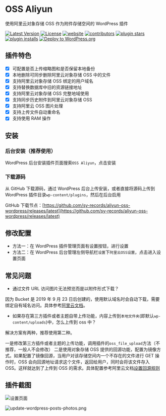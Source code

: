 # OSS Aliyun

使用阿里云对象存储 OSS 作为附件存储空间的 WordPress 插件

[![Latest Version](https://img.shields.io/github/release/sy-records/aliyun-oss-wordpress.svg)](https://github.com/sy-records/aliyun-oss-wordpress/releases)
[![License](https://img.shields.io/github/license/sy-records/aliyun-oss-wordpress?color=red)](LICENSE)
[![website](https://img.shields.io/badge/website-qq52o.me-blue)](https://qq52o.me)
[![contributors](https://img.shields.io/github/contributors/sy-records/aliyun-oss-wordpress?color=blue)](https://github.com/sy-records/aliyun-oss-wordpress/graphs/contributors)
[![plugin stars](https://img.shields.io/wordpress/plugin/stars/oss-aliyun)](https://wordpress.org/plugins/oss-aliyun/)
[![plugin installs](https://img.shields.io/wordpress/plugin/installs/oss-aliyun)](https://wordpress.org/plugins/oss-aliyun/)
[![Deploy to WordPress.org](https://github.com/sy-records/aliyun-oss-wordpress/actions/workflows/deploy.yml/badge.svg)](https://github.com/sy-records/aliyun-oss-wordpress/actions/workflows/deploy.yml)

## 插件特色

- [x] 可配置是否上传缩略图和是否保留本地备份
- [x] 本地删除可同步删除阿里云对象存储 OSS 中的文件
- [x] 支持阿里云对象存储 OSS 绑定的用户域名
- [x] 支持替换数据库中旧的资源链接地址
- [x] 支持阿里云对象存储 OSS 完整地域使用
- [x] 支持同步历史附件到阿里云对象存储 OSS
- [x] 支持阿里云 OSS 图片处理
- [x] 支持上传文件自动重命名
- [x] 支持使用 RAM 操作

## 安装

### 后台安装（推荐使用）

WordPress 后台安装插件页面搜索`OSS Aliyun`，点击安装

### 下载源码

从 GitHub 下载源码，通过 WordPress 后台上传安装，或者直接将源码上传到 WordPress 插件目录`wp-content/plugins`，然后在后台启用

GitHub 下载节点：[https://github.com/sy-records/aliyun-oss-wordpress/releases/latest](https://github.com/sy-records/aliyun-oss-wordpress/releases/latest)

## 修改配置

- 方法一：在 WordPress 插件管理页面有设置按钮，进行设置
- 方法二：在 WordPress 后台管理左侧导航栏`设置`下`阿里云OSS设置`，点击进入设置页面

## 常见问题

- 通过文件 URL 访问图片无法预览而是以附件形式下载？

因为 Bucket 是 2019 年 9 月 23 日后创建的，使用默认域名时会自动下载，需要绑定自有域名访问。具体参考[阿里云文档](https://help.aliyun.com/document_detail/142631.html)。

- 如果存在第三方插件或者主题自带上传功能，内容上传到`本地文件夹`(即默认`wp-content/uploads`)中，怎么上传到 oss 中？

解决方案有两种，推荐使用第二种。

一是修改第三方插件或者主题的上传功能，调用插件的`oss_file_upload`方法（不推荐，一般人不会修改）
二是使用对象存储 OSS 提供的回源功能，配置为镜像方式。如果配置了镜像回源，当用户对该存储空间内一个不存在的文件进行 GET 操作时，OSS 会向回源地址请求这个文件，返回给用户，同时会将该文件存入 OSS。这样就达到了上传到 OSS 的需求。具体配置参考阿里云文档[设置回源规则](https://help.aliyun.com/document_detail/31906.html)

## 插件截图

![设置页面](screenshot-1.png)

![update-wordpress-posts-photos.png](screenshot-2.png)

